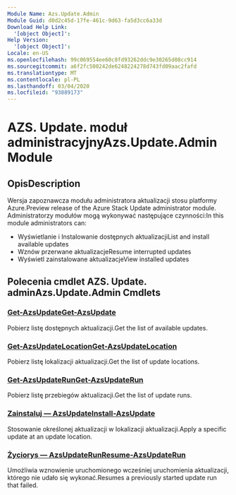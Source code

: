 ```yaml
---
Module Name: Azs.Update.Admin
Module Guid: d0d2c45d-17fe-461c-9d63-fa5d3cc6a33d
Download Help Link:
  '[object Object]': 
Help Version:
  '[object Object]': 
Locale: en-US
ms.openlocfilehash: 99c069554ee60c8fd93262ddc9e30265d08cc914
ms.sourcegitcommit: a6f2fc500242de6248224278d743fd09aac2fafd
ms.translationtype: MT
ms.contentlocale: pl-PL
ms.lasthandoff: 03/04/2020
ms.locfileid: "93889173"
---
```

# <span data-ttu-id="0f1d5-101">AZS. Update. moduł administracyjny</span><span class="sxs-lookup"><span data-stu-id="0f1d5-101">Azs.Update.Admin Module</span></span>
## <span data-ttu-id="0f1d5-102">Opis</span><span class="sxs-lookup"><span data-stu-id="0f1d5-102">Description</span></span>
<span data-ttu-id="0f1d5-103">Wersja zapoznawcza modułu administratora aktualizacji stosu platformy Azure.</span><span class="sxs-lookup"><span data-stu-id="0f1d5-103">Preview release of the Azure Stack Update administrator module.</span></span>  <span data-ttu-id="0f1d5-104">Administratorzy modułów mogą wykonywać następujące czynności:</span><span class="sxs-lookup"><span data-stu-id="0f1d5-104">In this module administrators can:</span></span>
- <span data-ttu-id="0f1d5-105">Wyświetlanie i Instalowanie dostępnych aktualizacji</span><span class="sxs-lookup"><span data-stu-id="0f1d5-105">List and install available updates</span></span>
- <span data-ttu-id="0f1d5-106">Wznów przerwane aktualizacje</span><span class="sxs-lookup"><span data-stu-id="0f1d5-106">Resume interrupted updates</span></span>
- <span data-ttu-id="0f1d5-107">Wyświetl zainstalowane aktualizacje</span><span class="sxs-lookup"><span data-stu-id="0f1d5-107">View installed updates</span></span>

## <span data-ttu-id="0f1d5-108">Polecenia cmdlet AZS. Update. admin</span><span class="sxs-lookup"><span data-stu-id="0f1d5-108">Azs.Update.Admin Cmdlets</span></span>
### [<span data-ttu-id="0f1d5-109">Get-AzsUpdate</span><span class="sxs-lookup"><span data-stu-id="0f1d5-109">Get-AzsUpdate</span></span>](Get-AzsUpdate.md)
<span data-ttu-id="0f1d5-110">Pobierz listę dostępnych aktualizacji.</span><span class="sxs-lookup"><span data-stu-id="0f1d5-110">Get the list of available updates.</span></span>

### [<span data-ttu-id="0f1d5-111">Get-AzsUpdateLocation</span><span class="sxs-lookup"><span data-stu-id="0f1d5-111">Get-AzsUpdateLocation</span></span>](Get-AzsUpdateLocation.md)
<span data-ttu-id="0f1d5-112">Pobierz listę lokalizacji aktualizacji.</span><span class="sxs-lookup"><span data-stu-id="0f1d5-112">Get the list of update locations.</span></span>

### [<span data-ttu-id="0f1d5-113">Get-AzsUpdateRun</span><span class="sxs-lookup"><span data-stu-id="0f1d5-113">Get-AzsUpdateRun</span></span>](Get-AzsUpdateRun.md)
<span data-ttu-id="0f1d5-114">Pobierz listę przebiegów aktualizacji.</span><span class="sxs-lookup"><span data-stu-id="0f1d5-114">Get the list of update runs.</span></span>

### [<span data-ttu-id="0f1d5-115">Zainstaluj — AzsUpdate</span><span class="sxs-lookup"><span data-stu-id="0f1d5-115">Install-AzsUpdate</span></span>](Install-AzsUpdate.md)
<span data-ttu-id="0f1d5-116">Stosowanie określonej aktualizacji w lokalizacji aktualizacji.</span><span class="sxs-lookup"><span data-stu-id="0f1d5-116">Apply a specific update at an update location.</span></span>

### [<span data-ttu-id="0f1d5-117">Życiorys — AzsUpdateRun</span><span class="sxs-lookup"><span data-stu-id="0f1d5-117">Resume-AzsUpdateRun</span></span>](Resume-AzsUpdateRun.md)
<span data-ttu-id="0f1d5-118">Umożliwia wznowienie uruchomionego wcześniej uruchomienia aktualizacji, którego nie udało się wykonać.</span><span class="sxs-lookup"><span data-stu-id="0f1d5-118">Resumes a previously started update run that failed.</span></span>

